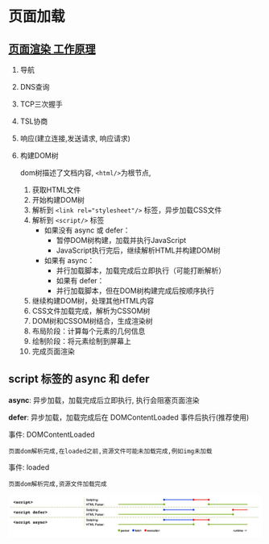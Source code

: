 # 页面加载

## [页面渲染 工作原理](https://developer.mozilla.org/zh-CN/docs/Web/Performance/How_browsers_work)
1. 导航
2. DNS查询
3. TCP三次握手
4. TSL协商
5. 响应(建立连接,发送请求, 响应请求)
6. 构建DOM树

    dom树描述了文档内容, `<html/>`为根节点,
    1. 获取HTML文件
    2. 开始构建DOM树
    3. 解析到 `<link rel="stylesheet"/>` 标签，异步加载CSS文件
    4. 解析到 `<script/>` 标签
        - 如果没有 async 或 defer：
            - 暂停DOM树构建，加载并执行JavaScript
            - JavaScript执行完后，继续解析HTML并构建DOM树
        - 如果有 async：
            - 并行加载脚本，加载完成后立即执行（可能打断解析）
            - 如果有 defer：
            - 并行加载脚本，但在DOM树构建完成后按顺序执行
    5. 继续构建DOM树，处理其他HTML内容
    6. CSS文件加载完成，解析为CSSOM树
    7. DOM树和CSSOM树结合，生成渲染树
    8. 布局阶段：计算每个元素的几何信息
    9. 绘制阶段：将元素绘制到屏幕上
    10. 完成页面渲染



## script 标签的 async 和 defer
**async**: 异步加载，加载完成后立即执行, 执行会阻塞页面渲染

**defer**: 异步加载，加载完成后在 DOMContentLoaded 事件后执行(推荐使用)

事件: DOMContentLoaded

    页面dom解析完成,在loaded之前,资源文件可能未加载完成,例如img未加载

事件: loaded

    页面dom解析完成,资源文件加载完成


![解析顺序图](../assets/image/async-defer.jpg)

